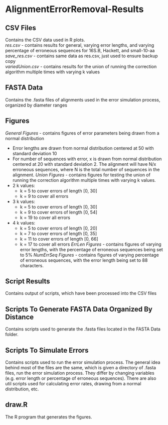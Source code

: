 # AlignmentErrorRemoval-Results

## CSV Files ##
Contains the CSV data used in R plots.  
*res.csv* - contains results for general, varying error lengths, and varying percentage of erroneous sequences for 16S.B, Hackett, and small-10-aa  
*save_res.csv* - contains same data as res.csv, just used to ensure backup copy  
*variedUnion.csv* - contains results for the union of running the correction algorithm multiple times with varying k values  

## FASTA Data ##
Contains the .fasta files of alignments used in the error simulation process, organized by diameter ranges

## Figures ##
*General Figures* - contains figures of error parameters being drawn from a normal distribution
- Error lengths are drawn from normal distribution centered at 50 with standard deviation 10
- For number of sequences with error, x is drawn from normal distribution centered at 20 with standard deviation 2. The alignment will have N/x erroneous sequences, where N is the total number of sequences in the alignment.
*Union Figures* - contains figures for testing the union of running the correction algorithm multiple times with varying k values.
- 2 k values: 
  - k = 5 to cover errors of length [0, 30]
  - k = 9 to cover all errors
- 3 k values:
  - k = 5 to cover errors of length [0, 30]
  - k = 9 to cover errors of length [0, 54]
  - k = 19 to cover all errors
- 4 k values:
  - k = 5 to cover errors of length [0, 20]
  - k = 7 to cover errors of length [0, 35]
  - k = 11 to cover errors of length [0, 66]
  - k = 17 to cover all errors
*ErrLen Figures* - contains figures of varying error lengths, with the percentage of erroneous sequences being set to 5%
*NumErrSeq Figures* - contains figures of varying percentage of erroneous sequences, with the error length being set to 88 characters.

## Script Results ##
Contains output of scripts, which have been processed into the CSV files

## Scripts To Generate FASTA Data Organized By Distance ##
Contains scripts used to generate the .fasta files located in the FASTA Data folder. 

## Scripts To Simulate Errors ##
Contains scripts used to run the error simulation process. The general idea behind most of the files are the same, which is given a directory of .fasta files, run the error simulation process. They differ by changing variables (e.g. error length or percentage of erroneous sequences). There are also util scripts used for calculating error rates, drawing from a normal distribution, etc.

## draw.R ##
The R program that generates the figures.
  

